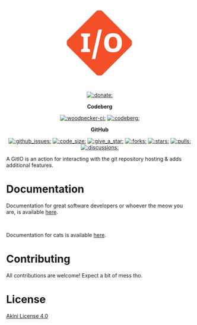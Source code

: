 <p align="center" style="white-space: pre-line;">
  <a href="https://gitio.chimmie.k.vu" class="no-highlight">
    <img src="res/img/icon.png" width="200" alt=":gitio-splash:" class="splash">
  </a>
</p>

<p align="center" class="no-highlight">
  <a href="https://liberapay.com/chimmie/donate"><img alt=":donate:" src="https://liberapay.com/assets/widgets/donate.svg"></a>
</p>

<p align="center">
  <b>Codeberg</b>
</p>

<p align="center" class="no-highlight">
  <a href="https://ci.codeberg.org/repos/12564"><img alt=":woodpecker-ci:" src="https://ci.codeberg.org/api/badges/12564/status.svg" height="20" /></a>
  <a href="https://codeberg.org/GamePlayer-8/gitio"><img alt=":codeberg:" src="https://codeberg.org/Codeberg/GetItOnCodeberg/media/branch/main/get-it-on-neon-blue.png" height="20" /></a>
</p>
<p align="center">
  <b>GitHub</b>
</p>

<p align="center" class="no-highlight">
  <a href="issues"><img alt=":github_issues:" src="https://img.shields.io/github/issues/GamePlayer-8/gitio" height="20" /></a>
  <a href="discussions"><img alt=":code_size:" src="https://img.shields.io/github/languages/code-size/GamePlayer-8/gitio" height="20" /></a>
  <a href="https://github.com/GamePlayer-8/gitio"><img alt=":give_a_star:" src="https://img.shields.io/badge/Give_a-Star_⭐-green" height="20" /></a>
  <a href="https://github.com/GamePlayer-8/gitio"><img alt=":forks:" src="https://img.shields.io/github/forks/GamePlayer-8/gitio" height="20" /></a>
  <a href="https://github.com/GamePlayer-8/gitio"><img alt=":stars:" src="https://img.shields.io/github/stars/GamePlayer-8/gitio" height="20" /></a>
  <a href="pulls"><img alt=":pulls:" src="https://img.shields.io/github/issues-pr/GamePlayer-8/gitio" height="20" /></a>
  <a href="discussions"><img alt=":discussions:" src="https://img.shields.io/github/discussions/GamePlayer-8/gitio" height="20" /></a>
</p>

A GitIO is an action for interacting with the git repository hosting & adds additional features.

# Documentation

Documentation for great software developers or whoever the meow you are, is available 
[here](https://gitio.chimmie.k.vu/docs/home.html).

<br/>

Documentation for cats is available [here](https://gitio.chimmie.k.vu/docs/home_cat.html).

# Contributing

All contributions are welcome! Expect a bit of mess tho.

# License

[Akini License 4.0](LICENSE.txt)

